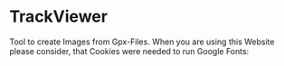 # TrackViewer
Tool to create Images from Gpx-Files.
When you are using this Website please consider, that Cookies were needed to run Google Fonts:
